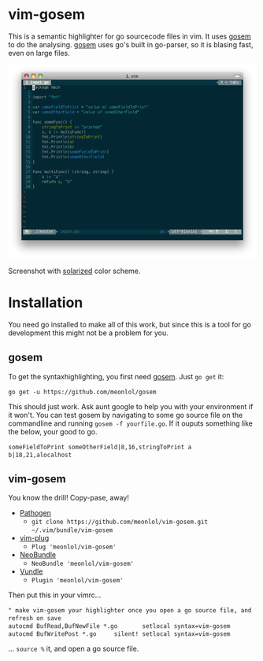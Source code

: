 vim-gosem
================================================================================

This is a semantic highlighter for go sourcecode files in vim. It uses
[gosem][] to do the analysing. [gosem][] uses go's built in go-parser, so it is
blasing fast, even on large files.

![Screenshot with solarized highlighting](img/screen.png)

Screenshot with [solarized](http://ethanschoonover.com/solarized) color scheme.

Installation
================================================================================

You need go installed to make all of this work, but since this is a tool for go
development this might not be a problem for you.

gosem
--------------------------------------------------------------------------------

To get the syntaxhighlighting, you first need [gosem][]. Just `go get` it:

    go get -u https://github.com/meonlol/gosem

This should just work. Ask aunt google to help you with your environment if it
won't. You can test gosem by navigating to some go source file on the
commandline and running `gosem -f yourfile.go`. If it ouputs something like the
below, your good to go.

    someFieldToPrint someOtherField|8,16,stringToPrint a b|18,21,alocalhost


vim-gosem
--------------------------------------------------------------------------------

You know the drill! Copy-pase, away!

*  [Pathogen][]
    * `git clone https://github.com/meonlol/vim-gosem.git ~/.vim/bundle/vim-gosem`
*  [vim-plug][]
    * `Plug 'meonlol/vim-gosem'`
*  [NeoBundle][]
    * `NeoBundle 'meonlol/vim-gosem'`
*  [Vundle][]
    * `Plugin 'meonlol/vim-gosem'`

Then put this in your vimrc...

    " make vim-gosem your highlighter once you open a go source file, and refresh on save
    autocmd BufRead,BufNewFile *.go       setlocal syntax=vim-gosem
    autocmd BufWritePost *.go     silent! setlocal syntax=vim-gosem

... `source %` it, and open a go source file.


[gosem]: https://github.com/meonlol/gosem
[Pathogen]: https://github.com/tpope/vim-pathogen
[vim-plug]: https://github.com/junegunn/vim-plug
[NeoBundle]: https://github.com/Shougo/neobundle.vim
[Vundle]: https://github.com/gmarik/vundle
